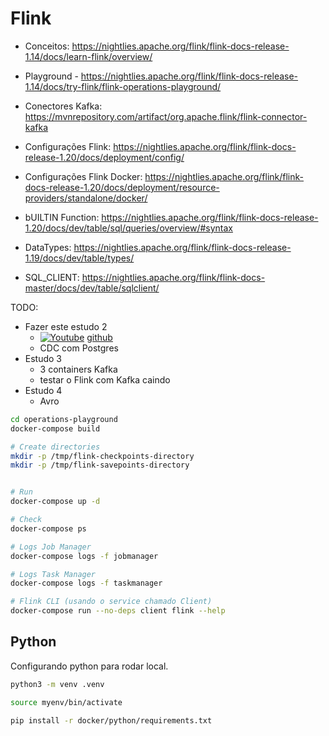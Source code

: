 # Flink

- Conceitos: https://nightlies.apache.org/flink/flink-docs-release-1.14/docs/learn-flink/overview/
- Playground - https://nightlies.apache.org/flink/flink-docs-release-1.14/docs/try-flink/flink-operations-playground/
- Conectores Kafka: https://mvnrepository.com/artifact/org.apache.flink/flink-connector-kafka
- Configurações Flink:  https://nightlies.apache.org/flink/flink-docs-release-1.20/docs/deployment/config/
- Configurações Flink Docker: https://nightlies.apache.org/flink/flink-docs-release-1.20/docs/deployment/resource-providers/standalone/docker/

- bUILTIN Function: https://nightlies.apache.org/flink/flink-docs-release-1.20/docs/dev/table/sql/queries/overview/#syntax
- DataTypes: https://nightlies.apache.org/flink/flink-docs-release-1.19/docs/dev/table/types/



- SQL_CLIENT: https://nightlies.apache.org/flink/flink-docs-master/docs/dev/table/sqlclient/

TODO:

- Fazer este estudo 2
    - [![Youtube](https://img.youtube.com/vi/1ezf3OyLz3w/mqdefault.jpg)](https://youtu.be/1ezf3OyLz3w) [github](https://github.com/decodableco/examples/tree/main/flink-learn/2-kafka-upsert)
    - CDC com Postgres
- Estudo 3
    - 3 containers Kafka
    - testar o Flink com Kafka caindo
- Estudo 4
    - Avro

```bash
cd operations-playground
docker-compose build

# Create directories
mkdir -p /tmp/flink-checkpoints-directory
mkdir -p /tmp/flink-savepoints-directory


# Run
docker-compose up -d

# Check
docker-compose ps

# Logs Job Manager
docker-compose logs -f jobmanager

# Logs Task Manager
docker-compose logs -f taskmanager

# Flink CLI (usando o service chamado Client)
docker-compose run --no-deps client flink --help
```


## Python

Configurando python para rodar local.
```bash
python3 -m venv .venv

source myenv/bin/activate

pip install -r docker/python/requirements.txt
```